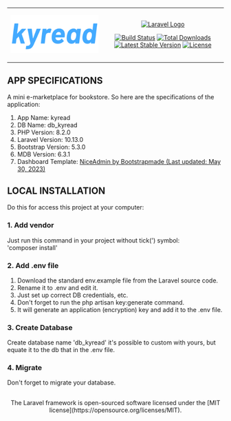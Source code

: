 <table align="center" style="border: none">
 <tr>
    <td>
        <p align="center"><a href="https://github.com/kyriten/kyread"><img src="https://raw.githubusercontent.com/kyriten/kyread/master/kyread-logo.svg" width="400" alt="kyread Logo"></a></p>         </td>
    <td>
        <p align="center"><a href="https://laravel.com" target="_blank"><img src="https://raw.githubusercontent.com/laravel/art/master/logo-lockup/5%20SVG/2%20CMYK/1%20Full%20Color/laravel-logolockup-cmyk-red.svg" width="400" alt="Laravel Logo"></a></p>
        <p align="center">
            <a href="https://github.com/laravel/framework/actions"><img src="https://github.com/laravel/framework/workflows/tests/badge.svg" alt="Build Status"></a>
            <a href="https://packagist.org/packages/laravel/framework"><img src="https://img.shields.io/packagist/dt/laravel/framework" alt="Total Downloads"></a>
            <a href="https://packagist.org/packages/laravel/framework"><img src="https://img.shields.io/packagist/v/laravel/framework" alt="Latest Stable Version"></a>
            <a href="https://packagist.org/packages/laravel/framework"><img src="https://img.shields.io/packagist/l/laravel/framework" alt="License"></a>
        </p>
     </td>
 </tr>
</table>



## APP SPECIFICATIONS

A mini e-marketplace for bookstore. So here are the specifications of the application:
<ol>
<li>App Name: kyread</li>
<li>DB Name: db_kyread</li>
<li>PHP Version: 8.2.0</li>
<li>Laravel Version: 10.13.0</li>
<li>Bootstrap Version: 5.3.0</li>
<li>MDB Version: 6.3.1</li>
<li>Dashboard Template: <a href="https://bootstrapmade.com/nice-admin-bootstrap-admin-html-template/">NiceAdmin by Bootstrapmade (Last updated: May 30, 2023)</a></li>
</ol>

## LOCAL INSTALLATION
  Do this for access this project at your computer:

### 1. Add vendor <br>
Just run this command in your project without tick(') symbol: 
<br>
'composer install'

### 2. Add .env file
<ol>
<li>Download the standard env.example file from the Laravel source code.</li>
<li>Rename it to .env and edit it.</li>
<li>Just set up correct DB credentials, etc.</li>
<li>Don't forget to run the php artisan key:generate command.</li>
<li>It will generate an application (encryption) key and add it to the .env file.</li>
</ol>

### 3. Create Database
Create database name 'db_kyread' it's possible to custom with yours, but equate it to the db that in the .env file. 

### 4. Migrate
Don't forget to migrate your database.


## 

<p align="center"> The Laravel framework is open-sourced software licensed under the [MIT license](https://opensource.org/licenses/MIT).</p>
